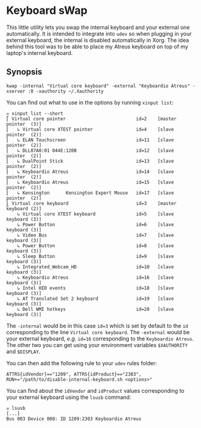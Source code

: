 # Keyboard sWap

This little utility lets you swap the internal keyboard and your external one automatically.
It is intended to integrate into `udev` so when plugging in your external keyboard, the internal is disabled automatically in Xorg.
The idea behind this tool was to be able to place my Atreus keyboard on top of my laptop's internal keyboard.

## Synopsis

```
kwap -internal "Virtual core keyboard" -external "Keyboardio Atreus" -xserver :0 -xauthority ~/.Xauthority
```

You can find out what to use in the options by running `xinput list`:

```
☠ xinput list --short
⎡ Virtual core pointer                          id=2    [master pointer  (3)]
⎜   ↳ Virtual core XTEST pointer                id=4    [slave  pointer  (2)]
⎜   ↳ ELAN Touchscreen                          id=11   [slave  pointer  (2)]
⎜   ↳ DLL07A0:01 044E:120B                      id=12   [slave  pointer  (2)]
⎜   ↳ DualPoint Stick                           id=13   [slave  pointer  (2)]
⎜   ↳ Keyboardio Atreus                         id=14   [slave  pointer  (2)]
⎜   ↳ Keyboardio Atreus                         id=15   [slave  pointer  (2)]
⎜   ↳ Kensington      Kensington Expert Mouse   id=17   [slave  pointer  (2)]
⎣ Virtual core keyboard                         id=3    [master keyboard (2)]
    ↳ Virtual core XTEST keyboard               id=5    [slave  keyboard (3)]
    ↳ Power Button                              id=6    [slave  keyboard (3)]
    ↳ Video Bus                                 id=7    [slave  keyboard (3)]
    ↳ Power Button                              id=8    [slave  keyboard (3)]
    ↳ Sleep Button                              id=9    [slave  keyboard (3)]
    ↳ Integrated_Webcam_HD                      id=10   [slave  keyboard (3)]
    ↳ Keyboardio Atreus                         id=16   [slave  keyboard (3)]
    ↳ Intel HID events                          id=18   [slave  keyboard (3)]
    ↳ AT Translated Set 2 keyboard              id=19   [slave  keyboard (3)]
    ↳ Dell WMI hotkeys                          id=20   [slave  keyboard (3)]
```

The `-internal` would be in this case `id=3` which is set by default to the `id` corresponding to the line `Virtual core keyboard`.
The `-external` would be your external keyboard, *e.g.* `id=16` corresponding to the `Keyboardio Atreus`.
The other two you can get using your environment variables `$XAUTHORITY` and `$DISPLAY`.

You can then add the following rule to your `udev` rules folder:

```
ATTRS{idVendor}=="1209", ATTRS{idProduct}=="2303", RUN+="/path/to/disable-internal-keyboard.sh <options>"
```

You can find about the `idVendor` and `idProduct` values corresponding to your external keyboard using the `lsusb` command:

```
☠ lsusb
[...]
Bus 003 Device 008: ID 1209:2303 Keyboardio Atreus
```
